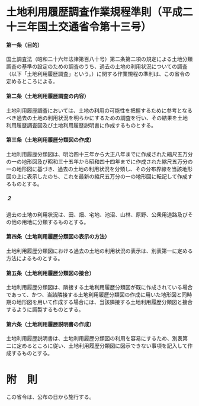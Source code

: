 # 土地利用履歴調査作業規程準則（平成二十三年国土交通省令第十三号）
#### 第一条（目的）
国土調査法（昭和二十六年法律第百八十号）第二条第二項の規定による土地分類調査の基準の設定のための調査のうち、過去の土地の利用状況についての調査（以下「土地利用履歴調査」という。）に関する作業規程の準則は、この省令の定めるところによる。
#### 第二条（土地利用履歴調査の内容）
土地利用履歴調査においては、土地の利用の可能性を把握するために参考となるべき過去の土地の利用状況を明らかにするための調査を行い、その結果を土地利用履歴調査図及び土地利用履歴説明書に作成するものとする。
#### 第三条（土地利用履歴分類図の作成）
土地利用履歴分類図は、明治四十三年から大正八年までに作成された縮尺五万分の一の地形図及び昭和三十五年から昭和四十四年までに作成された縮尺五万分の一の地形図に基づき、過去の土地の利用状況を分類し、その分布界線を当該地形図の上に表示したのち、これを最新の縮尺五万分の一の地形図に転記して作成するものとする。
##### ２
過去の土地の利用状況は、田、畑、宅地、池沼、山林、原野、公衆用道路及びその他の用地に分類するものとする。
#### 第四条（土地利用履歴分類図の表示の方法）
土地利用履歴分類図における過去の土地の利用状況の表示は、別表第一に定める方法によるものとする。
#### 第五条（土地利用履歴分類図の接合）
土地利用履歴分類図は、隣接する土地利用履歴分類図が既に作成されている場合であって、かつ、当該隣接する土地利用履歴分類図の作成に用いた地形図と同時期の地形図を用いて作成する場合には、当該隣接する土地利用履歴分類図と接合するように調製するものとする。
#### 第六条（土地利用履歴説明書の作成）
土地利用履歴説明書は、土地利用履歴分類図の利用を容易にするため、別表第二に定めるところに従い、土地利用履歴分類図に図示できない事項を記入して作成するものとする。
# 附　則
この省令は、公布の日から施行する。
